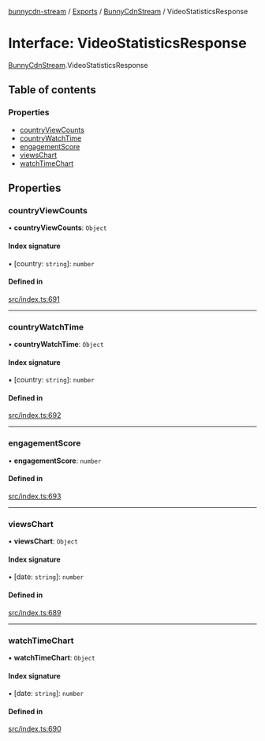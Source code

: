 [bunnycdn-stream](../README.md) / [Exports](../modules.md) / [BunnyCdnStream](../modules/BunnyCdnStream.md) / VideoStatisticsResponse

# Interface: VideoStatisticsResponse

[BunnyCdnStream](../modules/BunnyCdnStream.md).VideoStatisticsResponse

## Table of contents

### Properties

- [countryViewCounts](BunnyCdnStream.VideoStatisticsResponse.md#countryviewcounts)
- [countryWatchTime](BunnyCdnStream.VideoStatisticsResponse.md#countrywatchtime)
- [engagementScore](BunnyCdnStream.VideoStatisticsResponse.md#engagementscore)
- [viewsChart](BunnyCdnStream.VideoStatisticsResponse.md#viewschart)
- [watchTimeChart](BunnyCdnStream.VideoStatisticsResponse.md#watchtimechart)

## Properties

### countryViewCounts

• **countryViewCounts**: `Object`

#### Index signature

▪ [country: `string`]: `number`

#### Defined in

[src/index.ts:691](https://github.com/dan-online/bunnycdn-stream/blob/62b253f/src/index.ts#L691)

___

### countryWatchTime

• **countryWatchTime**: `Object`

#### Index signature

▪ [country: `string`]: `number`

#### Defined in

[src/index.ts:692](https://github.com/dan-online/bunnycdn-stream/blob/62b253f/src/index.ts#L692)

___

### engagementScore

• **engagementScore**: `number`

#### Defined in

[src/index.ts:693](https://github.com/dan-online/bunnycdn-stream/blob/62b253f/src/index.ts#L693)

___

### viewsChart

• **viewsChart**: `Object`

#### Index signature

▪ [date: `string`]: `number`

#### Defined in

[src/index.ts:689](https://github.com/dan-online/bunnycdn-stream/blob/62b253f/src/index.ts#L689)

___

### watchTimeChart

• **watchTimeChart**: `Object`

#### Index signature

▪ [date: `string`]: `number`

#### Defined in

[src/index.ts:690](https://github.com/dan-online/bunnycdn-stream/blob/62b253f/src/index.ts#L690)
